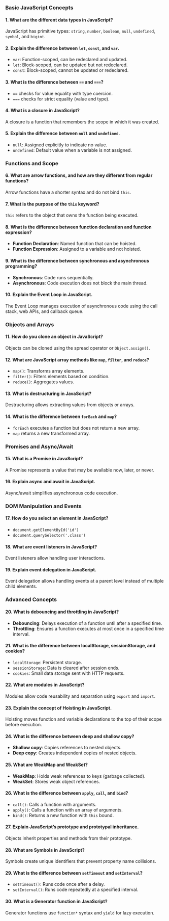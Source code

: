 ### **Basic JavaScript Concepts**

#### **1. What are the different data types in JavaScript?**
JavaScript has primitive types: `string`, `number`, `boolean`, `null`, `undefined`, `symbol`, and `bigint`.

#### **2. Explain the difference between `let`, `const`, and `var`.**
- `var`: Function-scoped, can be redeclared and updated.
- `let`: Block-scoped, can be updated but not redeclared.
- `const`: Block-scoped, cannot be updated or redeclared.

#### **3. What is the difference between `==` and `===`?**
- `==` checks for value equality with type coercion.
- `===` checks for strict equality (value and type).

#### **4. What is a closure in JavaScript?**
A closure is a function that remembers the scope in which it was created.

#### **5. Explain the difference between `null` and `undefined`.**
- `null`: Assigned explicitly to indicate no value.
- `undefined`: Default value when a variable is not assigned.

### **Functions and Scope**

#### **6. What are arrow functions, and how are they different from regular functions?**
Arrow functions have a shorter syntax and do not bind `this`.

#### **7. What is the purpose of the `this` keyword?**
`this` refers to the object that owns the function being executed.

#### **8. What is the difference between function declaration and function expression?**
- **Function Declaration**: Named function that can be hoisted.
- **Function Expression**: Assigned to a variable and not hoisted.

#### **9. What is the difference between synchronous and asynchronous programming?**
- **Synchronous**: Code runs sequentially.
- **Asynchronous**: Code execution does not block the main thread.

#### **10. Explain the Event Loop in JavaScript.**
The Event Loop manages execution of asynchronous code using the call stack, web APIs, and callback queue.

### **Objects and Arrays**

#### **11. How do you clone an object in JavaScript?**
Objects can be cloned using the spread operator or `Object.assign()`.

#### **12. What are JavaScript array methods like `map`, `filter`, and `reduce`?**
- `map()`: Transforms array elements.
- `filter()`: Filters elements based on condition.
- `reduce()`: Aggregates values.

#### **13. What is destructuring in JavaScript?**
Destructuring allows extracting values from objects or arrays.

#### **14. What is the difference between `forEach` and `map`?**
- `forEach` executes a function but does not return a new array.
- `map` returns a new transformed array.

### **Promises and Async/Await**

#### **15. What is a Promise in JavaScript?**
A Promise represents a value that may be available now, later, or never.

#### **16. Explain async and await in JavaScript.**
Async/await simplifies asynchronous code execution.

### **DOM Manipulation and Events**

#### **17. How do you select an element in JavaScript?**
- `document.getElementById('id')`
- `document.querySelector('.class')`

#### **18. What are event listeners in JavaScript?**
Event listeners allow handling user interactions.

#### **19. Explain event delegation in JavaScript.**
Event delegation allows handling events at a parent level instead of multiple child elements.

### **Advanced Concepts**

#### **20. What is debouncing and throttling in JavaScript?**
- **Debouncing**: Delays execution of a function until after a specified time.
- **Throttling**: Ensures a function executes at most once in a specified time interval.

#### **21. What is the difference between localStorage, sessionStorage, and cookies?**
- `localStorage`: Persistent storage.
- `sessionStorage`: Data is cleared after session ends.
- `cookies`: Small data storage sent with HTTP requests.

#### **22. What are modules in JavaScript?**
Modules allow code reusability and separation using `export` and `import`.

#### **23. Explain the concept of Hoisting in JavaScript.**
Hoisting moves function and variable declarations to the top of their scope before execution.

#### **24. What is the difference between deep and shallow copy?**
- **Shallow copy**: Copies references to nested objects.
- **Deep copy**: Creates independent copies of nested objects.

#### **25. What are WeakMap and WeakSet?**
- **WeakMap**: Holds weak references to keys (garbage collected).
- **WeakSet**: Stores weak object references.

#### **26. What is the difference between `apply`, `call`, and `bind`?**
- `call()`: Calls a function with arguments.
- `apply()`: Calls a function with an array of arguments.
- `bind()`: Returns a new function with `this` bound.

#### **27. Explain JavaScript’s prototype and prototypal inheritance.**
Objects inherit properties and methods from their prototype.

#### **28. What are Symbols in JavaScript?**
Symbols create unique identifiers that prevent property name collisions.

#### **29. What is the difference between `setTimeout` and `setInterval`?**
- `setTimeout()`: Runs code once after a delay.
- `setInterval()`: Runs code repeatedly at a specified interval.

#### **30. What is a Generator function in JavaScript?**
Generator functions use `function*` syntax and `yield` for lazy execution.
